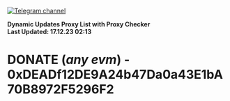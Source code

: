 [![Telegram channel](https://img.shields.io/endpoint?url=https://runkit.io/damiankrawczyk/telegram-badge/branches/master?url=https://t.me/n4z4v0d)](https://t.me/n4z4v0d) 

**Dynamic Updates Proxy List with Proxy Checker**  
**Last Updated: 17.12.23 02:13**

# DONATE (_any evm_) - 0xDEADf12DE9A24b47Da0a43E1bA70B8972F5296F2
